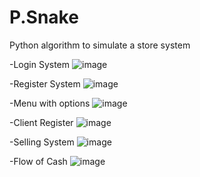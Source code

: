 # P.Snake
Python algorithm to simulate a store system

-Login System
![image](https://user-images.githubusercontent.com/101345181/214193460-e9516024-c526-4487-b621-28563a46d023.png)

-Register System
![image](https://user-images.githubusercontent.com/101345181/214193571-aa73ba75-a469-47e8-8be4-d81a92f83c89.png)

-Menu with options
![image](https://user-images.githubusercontent.com/101345181/214193633-b4e41a9f-7d39-4165-b7e5-982db2c3928a.png)

-Client Register
![image](https://user-images.githubusercontent.com/101345181/214193934-76211ff8-9182-4b4d-9fed-e0e43e89ad89.png)

-Selling System
![image](https://user-images.githubusercontent.com/101345181/214199644-26c817fb-7390-48ce-86ed-82c4efdcca8d.png)

-Flow of Cash
![image](https://user-images.githubusercontent.com/101345181/214200475-b4d09952-8d06-40cb-9d37-046ec1bc995e.png)


